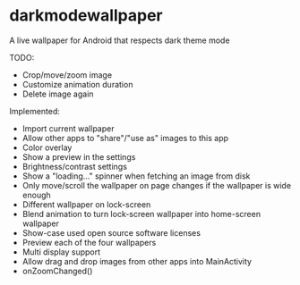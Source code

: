 # darkmodewallpaper
A live wallpaper for Android that respects dark theme mode

TODO:
*   Crop/move/zoom image
*   Customize animation duration
*   Delete image again

Implemented:
*   Import current wallpaper
*   Allow other apps to "share"/"use as" images to this app
*   Color overlay
*   Show a preview in the settings
*   Brightness/contrast settings
*   Show a "loading..." spinner when fetching an image from disk
*   Only move/scroll the wallpaper on page changes if the wallpaper is wide enough
*   Different wallpaper on lock-screen
*   Blend animation to turn lock-screen wallpaper into home-screen wallpaper
*   Show-case used open source software licenses
*   Preview each of the four wallpapers
*   Multi display support
*   Allow drag and drop images from other apps into MainActivity
*   onZoomChanged()

